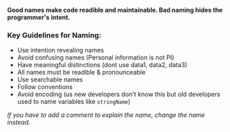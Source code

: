 **Good names make code readible and maintainable. Bad naming hides the programmer's intent.**

### Key Guidelines for Naming:
- Use intention revealing names
- Avoid confusing names (Personal information is not PI)
- Have meaningful distinctions (dont use data1, data2, data3)
- All names must be readible & pronounceable
- Use searchable names 
- Follow conventions
- Avoid encoding (us new developers don't know this but old developers used to name variables like `stringName`)

*If you have to add a comment to explain the name, change the name instead.*
